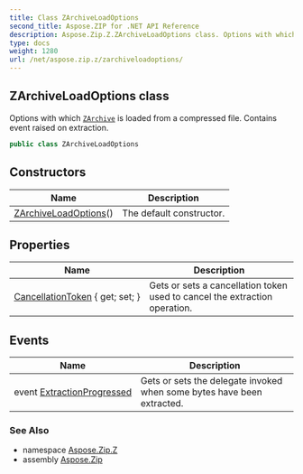 ```yaml
---
title: Class ZArchiveLoadOptions
second_title: Aspose.ZIP for .NET API Reference
description: Aspose.Zip.Z.ZArchiveLoadOptions class. Options with which ZArchive is loaded from a compressed file. Contains event raised on extraction
type: docs
weight: 1280
url: /net/aspose.zip.z/zarchiveloadoptions/
---
```

## ZArchiveLoadOptions class

Options with which [`ZArchive`](../zarchive/) is loaded from a compressed file. Contains event raised on extraction.

```csharp
public class ZArchiveLoadOptions
```

## Constructors

| Name | Description |
| --- | --- |
| [ZArchiveLoadOptions](zarchiveloadoptions/)() | The default constructor. |

## Properties

| Name | Description |
| --- | --- |
| [CancellationToken](../../aspose.zip.z/zarchiveloadoptions/cancellationtoken/) { get; set; } | Gets or sets a cancellation token used to cancel the extraction operation. |

## Events

| Name | Description |
| --- | --- |
| event [ExtractionProgressed](../../aspose.zip.z/zarchiveloadoptions/extractionprogressed/) | Gets or sets the delegate invoked when some bytes have been extracted. |

### See Also

* namespace [Aspose.Zip.Z](../../aspose.zip.z/)
* assembly [Aspose.Zip](../../)


